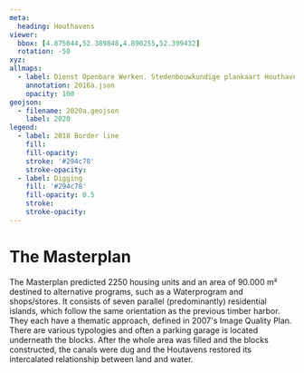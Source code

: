 ```yaml
---
meta:
  heading: Houthavens
viewer:
  bbox: [4.875044,52.389848,4.890255,52.399432]
  rotation: -50
xyz:
allmaps:
  - label: Dienst Openbare Werken. Stedenbouwkundige plankaart Houthaven in 2016. Scale 1:1000. Gemeente Amsterdam.
    annotation: 2016a.json
    opacity: 100
geojson:
  - filename: 2020a.geojson
    label: 2020
legend:
  - label: 2018 Border line 
    fill:
    fill-opacity:
    stroke: '#294c78'
    stroke-opacity:
  - label: Digging 
    fill: '#294c78'
    fill-opacity: 0.5
    stroke:
    stroke-opacity:
---
```

# The Masterplan
The Masterplan predicted 2250 housing units and an area of 90.000 m² destined to alternative programs, such as a Waterprogram and shops/stores. It consists of seven parallel (predominantly) residential islands, which follow the same orientation as the previous timber harbor. They each have a thematic approach, defined in 2007's Image Quality Plan. There are various typologies and often a parking garage is located underneath the blocks. After the whole area was filled and the blocks constructed, the canals were dug and the Houtavens restored its intercalated relationship between land and water.
